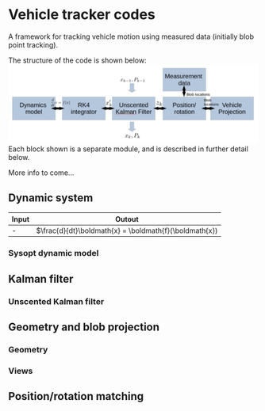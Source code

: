 # Vehicle tracker codes

A framework for tracking vehicle motion using measured data (initially blob point tracking). 

The structure of the code is shown below: 
![alt text](info/tracker_screenshot.png?raw=true "tracker_outline")
Each block shown is a separate module, and is described in further detail below.

More info to come...

## Dynamic system
| Input | Outout | 
| --- | --- |
| - | $\frac{d}{dt}\boldmath{x} = \boldmath{f}(\boldmath{x}) | 

### Sysopt dynamic model

## Kalman filter

### Unscented Kalman filter

## Geometry and blob projection

### Geometry

### Views

## Position/rotation matching


